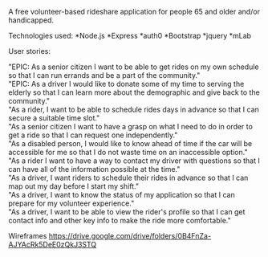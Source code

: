 A free volunteer-based rideshare application for people 65 and older and/or handicapped.

Technologies used:
  *Node.js
  *Express
  *auth0
  *Bootstrap
  *jquery
  *mLab
 
User stories:

  "EPIC: As a senior citizen I want to be able to get rides on my own schedule so that I can run errands and be a part of the community."</br>
  "EPIC: As a driver I would like to donate some of my time to serving the elderly so that I can learn more about the demographic and give back to the community."</br>
  "As a rider, I want to be able to schedule rides days in advance so that I can secure a suitable time slot."</br>
  "As a senior citizen I want to have a grasp on what I need to do in order to get a ride so that I can request one independently." </br>
  "As a disabled person, I would like to know ahead of time if the car will be accessible for me so that I do not waste time on an inaccessible option."</br>
  "As a rider I want to have a way to contact my driver with questions so that I can have all of the information possible at the time."</br>
  "As a driver, I want riders to schedule their rides in advance so that I can map out my day before I start my shift."</br>
  "As a driver, I want to know the status of my application so that I can prepare for my volunteer experience."</br>
  "As a driver, I want to be able to view the rider's profile so that I can get contact info and other key info to make the ride more comfortable."
  
Wireframes
  https://drive.google.com/drive/folders/0B4FnZa-AJYAcRk5DeE0zQkJ3STQ


